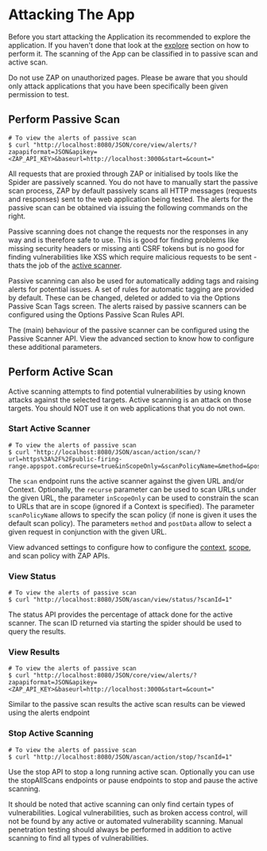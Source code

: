 <a name="examples"></a>Attacking The App
=========================================

Before you start attacking the Application its recommended to explore the application. If you haven't done that look at the
[explore](#explore) section on how to perform it. The scanning of the App can be classified in to passive scan and active scan.


<aside class="warning">
Do not use ZAP on unauthorized pages. Please be aware that you should only attack applications that you have been 
specifically been given permission to test.
</aside>

<a name="passive_scan"></a>Perform Passive Scan
-------------------

``` shell
# To view the alerts of passive scan
$ curl "http://localhost:8080/JSON/core/view/alerts/?zapapiformat=JSON&apikey=<ZAP_API_KEY>&baseurl=http://localhost:3000&start=&count="
```

All requests that are proxied through ZAP or initialised by tools like the Spider are passively scanned. You do not have 
to manually start the passive scan process, ZAP by default passively scans all HTTP messages (requests and responses) sent 
to the web application being tested. The alerts for the passive scan can be obtained via issuing the following commands on the right. 

Passive scanning does not change the requests nor the responses in any way and is therefore safe to use.
This is good for finding problems like missing security headers or missing anti CSRF tokens but is no good for finding 
vulnerabilities like XSS which require malicious requests to be sent - thats the job of the [active scanner](#active_scan).

Passive scanning can also be used for automatically adding tags and raising alerts for potential issues. A set of rules for 
automatic tagging are provided by default. These can be changed, deleted or added to via the Options Passive Scan Tags screen.
The alerts raised by passive scanners can be configured using the Options Passive Scan Rules API.

The (main) behaviour of the passive scanner can be configured using the Passive Scanner API. View the advanced section to
know how to configure these additional parameters.

<a name="active_scan"></a>Perform Active Scan
-------------------

Active scanning attempts to find potential vulnerabilities by using known attacks against the selected targets. Active scanning 
is an attack on those targets. You should NOT use it on web applications that you do not own. 

### Start Active Scanner

``` shell
# To view the alerts of passive scan
$ curl "http://localhost:8080/JSON/ascan/action/scan/?url=https%3A%2F%2Fpublic-firing-range.appspot.com&recurse=true&inScopeOnly=&scanPolicyName=&method=&postData=&contextId="
```

The `scan` endpoint runs the active scanner against the given URL and/or Context. Optionally, the `recurse` parameter can be used to scan URLs 
under the given URL, the parameter `inScopeOnly` can be used to constrain the scan to URLs that are in scope (ignored if a Context is specified).
The parameter `scanPolicyName` allows to specify the scan policy (if none is given it uses the default scan policy). 
The parameters `method` and `postData` allow to select a given request in conjunction with the given URL. 

View advanced settings to configure how to configure the [context](#context_advanced), [scope](#scope_advanced), and 
scan policy with ZAP APIs.

### View Status

``` shell
# To view the alerts of passive scan
$ curl "http://localhost:8080/JSON/ascan/view/status/?scanId=1"
```

The status API provides the percentage of attack done for the active scanner. The scan ID returned via starting the spider should be used to query the results. 

### View Results

``` shell
# To view the alerts of passive scan
$ curl "http://localhost:8080/JSON/core/view/alerts/?zapapiformat=JSON&apikey=<ZAP_API_KEY>&baseurl=http://localhost:3000&start=&count="
```

Similar to the passive scan results the active scan results can be viewed using the alerts endpoint 

### Stop Active Scanning

``` shell
# To view the alerts of passive scan
$ curl "http://localhost:8080/JSON/ascan/action/stop/?scanId=1"
```

Use the stop API to stop a long running active scan. Optionally you can use the stopAllScans endpoints or pause endpoints to
stop and pause the active scanning.

It should be noted that active scanning can only find certain types of vulnerabilities. Logical vulnerabilities, such as 
broken access control, will not be found by any active or automated vulnerability scanning. Manual penetration testing should 
always be performed in addition to active scanning to find all types of vulnerabilities.
